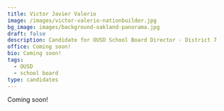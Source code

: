 ```yaml
---
title: Victor Javier Valerio
image: /images/victor-valerio-nationbuilder.jpg
bg_image: images/background-oakland-panorama.jpg
draft: false
description: Candidate for OUSD School Board Director - District 7
office: Coming soon!
bio: Coming soon!
tags:
  - OUSD
  - school board
type: candidates
---
```

Coming soon!
